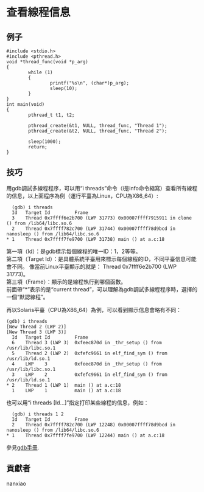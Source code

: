# 查看線程信息
## 例子
	#include <stdio.h>
	#include <pthread.h>
	void *thread_func(void *p_arg)
	{
	        while (1)
	        {
	                printf("%s\n", (char*)p_arg);
	                sleep(10);
	        }
	}
	int main(void)
	{
	        pthread_t t1, t2;
	
	        pthread_create(&t1, NULL, thread_func, "Thread 1");
	        pthread_create(&t2, NULL, thread_func, "Thread 2");
	
	        sleep(1000);
	        return;
	}

## 技巧
用gdb調試多線程程序，可以用“i threads”命令（i是info命令縮寫）查看所有線程的信息，以上面程序為例（運行平臺為Linux，CPU為X86_64）:  

	  (gdb) i threads
	  Id   Target Id         Frame
	  3    Thread 0x7ffff6e2b700 (LWP 31773) 0x00007ffff7915911 in clone () from /lib64/libc.so.6
	  2    Thread 0x7ffff782c700 (LWP 31744) 0x00007ffff78d9bcd in nanosleep () from /lib64/libc.so.6
	* 1    Thread 0x7ffff7fe9700 (LWP 31738) main () at a.c:18

第一項（Id）：是gdb標示每個線程的唯一ID：1，2等等。  
第二項（Target Id）：是具體系統平臺用來標示每個線程的ID，不同平臺信息可能會不同。 像當前Linux平臺顯示的就是： Thread 0x7ffff6e2b700 (LWP 31773)。  
第三項（Frame）：顯示的是線程執行到哪個函數。  
前面帶“*”表示的是“current thread”，可以理解為gdb調試多線程程序時，選擇的一個“默認線程”。

再以Solaris平臺（CPU為X86_64）為例，可以看到顯示信息會略有不同：

    (gdb) i threads
	[New Thread 2 (LWP 2)]
	[New Thread 3 (LWP 3)]
	  Id   Target Id         Frame
	  6    Thread 3 (LWP 3)  0xfeec870d in _thr_setup () from /usr/lib/libc.so.1
	  5    Thread 2 (LWP 2)  0xfefc9661 in elf_find_sym () from /usr/lib/ld.so.1
	  4    LWP    3          0xfeec870d in _thr_setup () from /usr/lib/libc.so.1
	  3    LWP    2          0xfefc9661 in elf_find_sym () from /usr/lib/ld.so.1
	* 2    Thread 1 (LWP 1)  main () at a.c:18
	  1    LWP    1          main () at a.c:18


也可以用“i threads [Id...]”指定打印某些線程的信息，例如：

	  (gdb) i threads 1 2
	  Id   Target Id         Frame
	  2    Thread 0x7ffff782c700 (LWP 12248) 0x00007ffff78d9bcd in nanosleep () from /lib64/libc.so.6
	* 1    Thread 0x7ffff7fe9700 (LWP 12244) main () at a.c:18


參見[gdb手冊](https://sourceware.org/gdb/onlinedocs/gdb/Threads.html).

## 貢獻者

nanxiao
